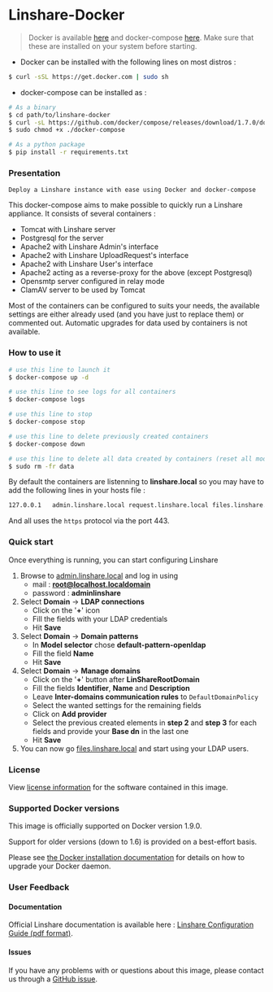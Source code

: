 # Linshare-Docker

> Docker is available [here](https://www.docker.com/products/docker) and docker-compose [here](https://docs.docker.com/compose).
> Make sure that these are installed on your system before starting.

* Docker can be installed with the following lines on most distros :

```bash
$ curl -sSL https://get.docker.com | sudo sh
```

* docker-compose can be installed as :

```bash
# As a binary
$ cd path/to/linshare-docker
$ curl -sL https://github.com/docker/compose/releases/download/1.7.0/docker-compose-`uname -s`-`uname -m` > ./docker-compose
$ sudo chmod +x ./docker-compose

# As a python package
$ pip install -r requirements.txt
```

### Presentation

    Deploy a Linshare instance with ease using Docker and docker-compose

This docker-compose aims to make possible to quickly run a Linshare appliance.
It consists of several containers :

* Tomcat with Linshare server
* Postgresql for the server
* Apache2 with Linshare Admin's interface
* Apache2 with Linshare UploadRequest's interface
* Apache2 with Linshare User's interface
* Apache2 acting as a reverse-proxy for the above (except Postgresql)
* Opensmtp server configured in relay mode
* ClamAV server to be used by Tomcat

Most of the containers can be configured to suits your needs, the available settings are either already used (and you have just to replace them) or commented out.
Automatic upgrades for data used by containers is not available.

### How to use it

```bash
# use this line to launch it
$ docker-compose up -d

# use this line to see logs for all containers
$ docker-compose logs

# use this line to stop
$ docker-compose stop

# use this line to delete previously created containers
$ docker-compose down

# use this line to delete all data created by containers (reset all modifications)
$ sudo rm -fr data
```

By default the containers are listenning to **linshare.local** so you may have to add the following lines in your hosts file :

```bash
127.0.0.1   admin.linshare.local request.linshare.local files.linshare.local
```

And all uses the ```https``` protocol via the port 443.

### Quick start

Once everything is running, you can start configuring Linshare

1. Browse to [admin.linshare.local](https://admin.linshare.local) and log in using
    - mail : **root@localhost.localdomain**
    - password : **adminlinshare**
2. Select **Domain** &rarr; **LDAP connections**
    - Click on the '**+**' icon
    - Fill the fields with your LDAP credentials
    - Hit **Save**
3. Select **Domain** &rarr; **Domain patterns**
    - In **Model selector** chose **default-pattern-openldap**
    - Fill the field **Name**
    - Hit **Save**
4. Select **Domain** &rarr; **Manage domains**
    - Click on the '**+**' button after **LinShareRootDomain**
    - Fill the fields **Identifier**, **Name** and **Description**
    - Leave **Inter-domains communication rules** to ```DefaultDomainPolicy```
    - Select the wanted settings for the remaining fields
    - Click on **Add provider**
    - Select the previous created elements in **step 2** and **step 3** for each fields and provide your **Base dn** in the last one
    - Hit **Save**
5. You can now go [files.linshare.local](https://files.linshare.local/) and start using your LDAP users.

### License

View [license information](http://www.linshare.org/licenses/LinShare-License_AfferoGPL-v3_en.pdf) for the software contained in this image.

### Supported Docker versions

This image is officially supported on Docker version 1.9.0.

Support for older versions (down to 1.6) is provided on a best-effort basis.

Please see [the Docker installation documentation](https://docs.docker.com/installation/) for details on how to upgrade your Docker daemon.


### User Feedback

#### Documentation

Official Linshare documentation is available here : [Linshare Configuration Guide (pdf format)](http://download.linshare.org/documentation/admins/Linagora_DOC_LinShare-1.7.0_Guide-Config-Admin_fr_20150303.pdf).


#### Issues

If you have any problems with or questions about this image, please contact us through a [GitHub issue](https://github.com/linagora/linshare-docker/issues).
